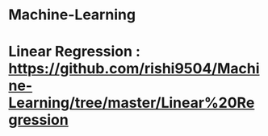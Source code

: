 # Machine-Learning

# Linear Regression : https://github.com/rishi9504/Machine-Learning/tree/master/Linear%20Regression
